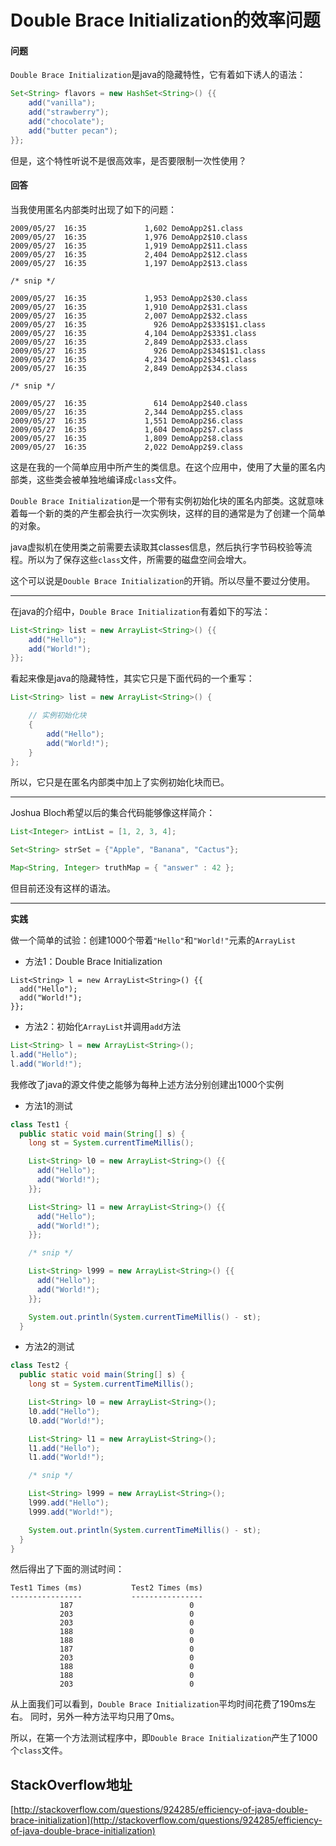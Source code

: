 # Double Brace Initialization的效率问题

#### 问题

`Double Brace Initialization`是java的隐藏特性，它有着如下诱人的语法：

```java
Set<String> flavors = new HashSet<String>() {{
    add("vanilla");
    add("strawberry");
    add("chocolate");
    add("butter pecan");
}};
```

但是，这个特性听说不是很高效率，是否要限制一次性使用？

#### 回答

当我使用匿名内部类时出现了如下的问题：

```Auto
2009/05/27  16:35             1,602 DemoApp2$1.class
2009/05/27  16:35             1,976 DemoApp2$10.class
2009/05/27  16:35             1,919 DemoApp2$11.class
2009/05/27  16:35             2,404 DemoApp2$12.class
2009/05/27  16:35             1,197 DemoApp2$13.class

/* snip */

2009/05/27  16:35             1,953 DemoApp2$30.class
2009/05/27  16:35             1,910 DemoApp2$31.class
2009/05/27  16:35             2,007 DemoApp2$32.class
2009/05/27  16:35               926 DemoApp2$33$1$1.class
2009/05/27  16:35             4,104 DemoApp2$33$1.class
2009/05/27  16:35             2,849 DemoApp2$33.class
2009/05/27  16:35               926 DemoApp2$34$1$1.class
2009/05/27  16:35             4,234 DemoApp2$34$1.class
2009/05/27  16:35             2,849 DemoApp2$34.class

/* snip */

2009/05/27  16:35               614 DemoApp2$40.class
2009/05/27  16:35             2,344 DemoApp2$5.class
2009/05/27  16:35             1,551 DemoApp2$6.class
2009/05/27  16:35             1,604 DemoApp2$7.class
2009/05/27  16:35             1,809 DemoApp2$8.class
2009/05/27  16:35             2,022 DemoApp2$9.class
```

这是在我的一个简单应用中所产生的类信息。在这个应用中，使用了大量的匿名内部类，这些类会被单独地编译成`class`文件。

`Double Brace Initialization`是一个带有实例初始化块的匿名内部类。这就意味着每一个新的类的产生都会执行一次实例块，这样的目的通常是为了创建一个简单的对象。

java虚拟机在使用类之前需要去读取其classes信息，然后执行字节码校验等流程。所以为了保存这些`class`文件，所需要的磁盘空间会增大。

这个可以说是`Double Brace Initialization`的开销。所以尽量不要过分使用。

---

在java的介绍中，`Double Brace Initialization`有着如下的写法：

```java
List<String> list = new ArrayList<String>() {{
    add("Hello");
    add("World!");
}};
```

看起来像是java的隐藏特性，其实它只是下面代码的一个重写：

```java
List<String> list = new ArrayList<String>() {

    // 实例初始化块
    {
        add("Hello");
        add("World!");
    }
};
```

所以，它只是在匿名内部类中加上了实例初始化块而已。

---

Joshua Bloch希望以后的集合代码能够像这样简介：

```java
List<Integer> intList = [1, 2, 3, 4];

Set<String> strSet = {"Apple", "Banana", "Cactus"};

Map<String, Integer> truthMap = { "answer" : 42 };
```

但目前还没有这样的语法。

---

<strong>实践</strong>

做一个简单的试验：创建1000个带着`"Hello"`和`"World!"`元素的`ArrayList`

* 方法1：Double Brace Initialization

```
List<String> l = new ArrayList<String>() {{
  add("Hello");
  add("World!");
}};
```

* 方法2：初始化`ArrayList`并调用`add`方法

```java
List<String> l = new ArrayList<String>();
l.add("Hello");
l.add("World!");
```

我修改了java的源文件使之能够为每种上述方法分别创建出1000个实例

* 方法1的测试

```java
class Test1 {
  public static void main(String[] s) {
    long st = System.currentTimeMillis();

    List<String> l0 = new ArrayList<String>() {{
      add("Hello");
      add("World!");
    }};

    List<String> l1 = new ArrayList<String>() {{
      add("Hello");
      add("World!");
    }};

    /* snip */

    List<String> l999 = new ArrayList<String>() {{
      add("Hello");
      add("World!");
    }};

    System.out.println(System.currentTimeMillis() - st);
  }
```

* 方法2的测试

```java
class Test2 {
  public static void main(String[] s) {
    long st = System.currentTimeMillis();

    List<String> l0 = new ArrayList<String>();
    l0.add("Hello");
    l0.add("World!");

    List<String> l1 = new ArrayList<String>();
    l1.add("Hello");
    l1.add("World!");

    /* snip */

    List<String> l999 = new ArrayList<String>();
    l999.add("Hello");
    l999.add("World!");

    System.out.println(System.currentTimeMillis() - st);
  }
}
```

然后得出了下面的测试时间：

```Auto
Test1 Times (ms)           Test2 Times (ms)
----------------           ----------------
           187                          0
           203                          0
           203                          0
           188                          0
           188                          0
           187                          0
           203                          0
           188                          0
           188                          0
           203                          0
```

从上面我们可以看到，`Double Brace Initialization`平均时间花费了190ms左右。
同时，另外一种方法平均只用了0ms。

所以，在第一个方法测试程序中，即`Double Brace Initialization`产生了1000个`class`文件。

## StackOverflow地址

[http://stackoverflow.com/questions/924285/efficiency-of-java-double-brace-initialization](http://stackoverflow.com/questions/924285/efficiency-of-java-double-brace-initialization)
